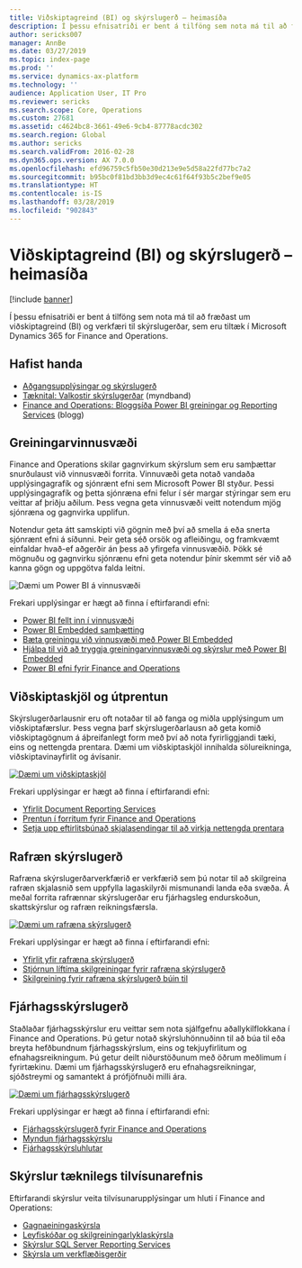 ```yaml
---
title: Viðskiptagreind (BI) og skýrslugerð – heimasíða
description: Í þessu efnisatriði er bent á tilföng sem nota má til að fræðast um viðskiptagreind og verkfæri til skýrslugerðar, sem eru tiltæk í Microsoft Dynamics 365 for Finance and Operations.
author: sericks007
manager: AnnBe
ms.date: 03/27/2019
ms.topic: index-page
ms.prod: ''
ms.service: dynamics-ax-platform
ms.technology: ''
audience: Application User, IT Pro
ms.reviewer: sericks
ms.search.scope: Core, Operations
ms.custom: 27681
ms.assetid: c4624bc8-3661-49e6-9cb4-87778acdc302
ms.search.region: Global
ms.author: sericks
ms.search.validFrom: 2016-02-28
ms.dyn365.ops.version: AX 7.0.0
ms.openlocfilehash: efd96759c5fb50e30d213e9e5d58a22fd77bc7a2
ms.sourcegitcommit: b95bc0f81bd3bb3d9ec4c61f64f93b5c2bef9e05
ms.translationtype: HT
ms.contentlocale: is-IS
ms.lasthandoff: 03/28/2019
ms.locfileid: "902843"
---
```

# <a name="business-intelligence-bi-and-reporting-home-page"></a>Viðskiptagreind (BI) og skýrslugerð – heimasíða

[!include [banner](../includes/banner.md)]

Í þessu efnisatriði er bent á tilföng sem nota má til að fræðast um viðskiptagreind (BI) og verkfæri til skýrslugerðar, sem eru tiltæk í Microsoft Dynamics 365 for Finance and Operations.

## <a name="get-started"></a>Hafist handa
- [Aðgangsupplýsingar og skýrslugerð](information-access-reporting.md)
- [Tæknital: Valkostir skýrslugerðar](https://www.youtube.com/watch?v=NzZONjKs5xA) (myndband)
- [Finance and Operations: Bloggsíða Power BI greiningar og Reporting Services](https://community.dynamics.com/365/financeandoperations/b/powerbianalyticsandreporting) (blogg)

## <a name="analytical-workspaces"></a>Greiningarvinnusvæði
Finance and Operations skilar gagnvirkum skýrslum sem eru samþættar snurðulaust við vinnusvæði forrita. Vinnuvæði geta notað vandaða upplýsingagrafík og sjónrænt efni sem Microsoft Power BI styður. Þessi upplýsingagrafík og þetta sjónræna efni felur í sér margar stýringar sem eru veittar af þriðju aðilum. Þess vegna geta vinnusvæði veitt notendum mjög sjónræna og gagnvirka upplifun.

Notendur geta átt samskipti við gögnin með því að smella á eða snerta sjónrænt efni á síðunni. Þeir geta séð orsök og afleiðingu, og framkvæmt einfaldar hvað-ef aðgerðir án þess að yfirgefa vinnusvæðið. Þökk sé mögnuðu og gagnvirku sjónrænu efni geta notendur þínir skemmt sér við að kanna gögn og uppgötva falda leitni.

![Dæmi um Power BI á vinnusvæði](./media/Power-BI-in-D365-Workspace.png)

Frekari upplýsingar er hægt að finna í eftirfarandi efni:

- [Power BI fellt inn í vinnusvæði](embed-power-bi-workspaces.md)
- [Power BI Embedded samþætting](power-bi-embedded-integration.md)
- [Bæta greiningu við vinnusvæði með Power BI Embedded](add-analytics-tab-workspaces.md)
- [Hjálpa til við að tryggja greiningarvinnusvæði og skýrslur með Power BI Embedded](secure-analytical-workspaces.md)
- [Power BI efni fyrir Finance and Operations](power-bi-home-page.md)

## <a name="business-documents-and-printing"></a>Viðskiptaskjöl og útprentun
Skýrslugerðarlausnir eru oft notaðar til að fanga og miðla upplýsingum um viðskiptafærslur. Þess vegna þarf skýrslugerðarlausn að geta komið viðskiptagögnum á áþreifanlegt form með því að nota fyrirliggjandi tæki, eins og nettengda prentara. Dæmi um viðskiptaskjöl innihalda sölureikninga, viðskiptavinayfirlit og ávísanir.

[![Dæmi um viðskiptaskjöl](./media/image-of-business-documents-1024x632.png)](./media/image-of-business-documents.png)

Frekari upplýsingar er hægt að finna í eftirfarandi efni:

- [Yfirlit Document Reporting Services](document-reporting-services.md)
- [Prentun í forritum fyrir Finance and Operations](print-documents.md)
- [Setja upp eftirlitsbúnað skjalasendingar til að virkja nettengda prentara](install-document-routing-agent.md)

## <a name="electronic-reporting"></a>Rafræn skýrslugerð
Rafræna skýrslugerðarverkfærið er verkfærið sem þú notar til að skilgreina rafræn skjalasnið sem uppfylla lagaskilyrði mismunandi landa eða svæða. Á meðal forrita rafrænnar skýrslugerðar eru fjárhagsleg endurskoðun, skattskýrslur og rafræn reikningsfærsla.

[![Dæmi um rafræna skýrslugerð](./media/electronic-reporting-example.png)](./media/electronic-reporting-example.png)

Frekari upplýsingar er hægt að finna í eftirfarandi efni:

- [Yfirlit yfir rafræna skýrslugerð](general-electronic-reporting.md)
- [Stjórnun líftíma skilgreiningar fyrir rafræna skýrslugerð](general-electronic-reporting-manage-configuration-lifecycle.md)
- [Skilgreining fyrir rafræna skýrslugerð búin til](electronic-reporting-configuration.md)

## <a name="financial-reporting"></a>Fjárhagsskýrslugerð
Staðlaðar fjárhagsskýrslur eru veittar sem nota sjálfgefnu aðallykilflokkana í Finance and Operations. Þú getur notað skýrsluhönnuðinn til að búa til eða breyta hefðbundnum fjárhagsskýrslum, eins og tekjuyfirlitum og efnahagsreikningum. Þú getur deilt niðurstöðunum með öðrum meðlimum í fyrirtækinu. Dæmi um fjárhagsskýrslugerð eru efnahagsreikningar, sjóðstreymi og samantekt á prófjöfnuði milli ára.

[![Dæmi um fjárhagsskýrslugerð](./media/financial-reporting-example.png)](./media/financial-reporting-example.png)

Frekari upplýsingar er hægt að finna í eftirfarandi efni:

- [Fjárhagsskýrslugerð fyrir Finance and Operations](financial-reporting-intro.md)
- [Myndun fjárhagsskýrslu](generate-financial-report.md)
- [Fjárhagsskýrsluhlutar](financial-report-components.md)

## <a name="technical-reference-reports"></a>Skýrslur tæknilegs tilvísunarefnis
Eftirfarandi skýrslur veita tilvísunarupplýsingar um hluti í Finance and Operations:

- [Gagnaeiningaskýrsla](../data-entities/data-entities-report.md)
- [Leyfiskóðar og skilgreiningarlyklaskýrsla](../sysadmin/license-codes-configuration-keys-report.md)
- [Skýrslur SQL Server Reporting Services](SSRS-report.md)
- [Skýrsla um verkflæðisgerðir](../../fin-and-ops/organization-administration/workflow-types-report.md)
